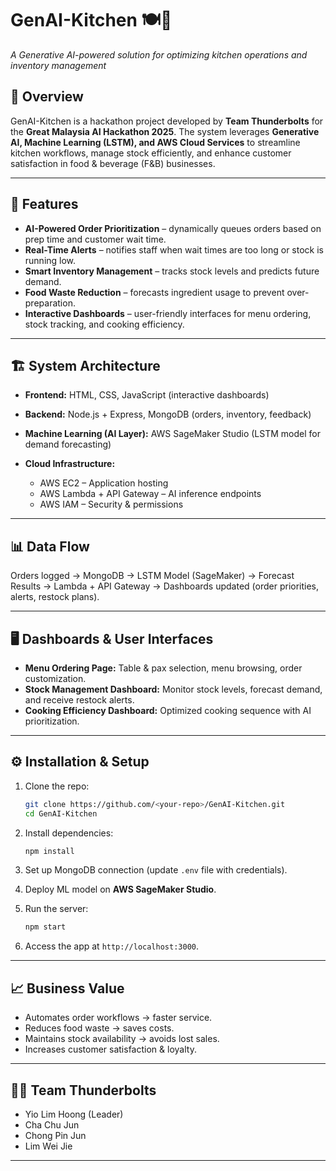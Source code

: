 # GenAI-Kitchen 🍽️🤖

*A Generative AI-powered solution for optimizing kitchen operations and inventory management*

## 📌 Overview

GenAI-Kitchen is a hackathon project developed by **Team Thunderbolts** for the **Great Malaysia AI Hackathon 2025**.
The system leverages **Generative AI, Machine Learning (LSTM), and AWS Cloud Services** to streamline kitchen workflows, manage stock efficiently, and enhance customer satisfaction in food & beverage (F&B) businesses.

---

## 🚀 Features

* **AI-Powered Order Prioritization** – dynamically queues orders based on prep time and customer wait time.
* **Real-Time Alerts** – notifies staff when wait times are too long or stock is running low.
* **Smart Inventory Management** – tracks stock levels and predicts future demand.
* **Food Waste Reduction** – forecasts ingredient usage to prevent over-preparation.
* **Interactive Dashboards** – user-friendly interfaces for menu ordering, stock tracking, and cooking efficiency.

---

## 🏗️ System Architecture

* **Frontend:** HTML, CSS, JavaScript (interactive dashboards)
* **Backend:** Node.js + Express, MongoDB (orders, inventory, feedback)
* **Machine Learning (AI Layer):** AWS SageMaker Studio (LSTM model for demand forecasting)
* **Cloud Infrastructure:**

  * AWS EC2 – Application hosting
  * AWS Lambda + API Gateway – AI inference endpoints
  * AWS IAM – Security & permissions

---

## 📊 Data Flow

Orders logged → MongoDB → LSTM Model (SageMaker) → Forecast Results → Lambda + API Gateway → Dashboards updated (order priorities, alerts, restock plans).

---

## 🖥️ Dashboards & User Interfaces

* **Menu Ordering Page:** Table & pax selection, menu browsing, order customization.
* **Stock Management Dashboard:** Monitor stock levels, forecast demand, and receive restock alerts.
* **Cooking Efficiency Dashboard:** Optimized cooking sequence with AI prioritization.

---

## ⚙️ Installation & Setup

1. Clone the repo:

   ```bash
   git clone https://github.com/<your-repo>/GenAI-Kitchen.git
   cd GenAI-Kitchen
   ```
2. Install dependencies:

   ```bash
   npm install
   ```
3. Set up MongoDB connection (update `.env` file with credentials).
4. Deploy ML model on **AWS SageMaker Studio**.
5. Run the server:

   ```bash
   npm start
   ```
6. Access the app at `http://localhost:3000`.

---

## 📈 Business Value

* Automates order workflows → faster service.
* Reduces food waste → saves costs.
* Maintains stock availability → avoids lost sales.
* Increases customer satisfaction & loyalty.

---

## 👨‍💻 Team Thunderbolts

* Yio Lim Hoong (Leader)
* Cha Chu Jun
* Chong Pin Jun
* Lim Wei Jie

---
